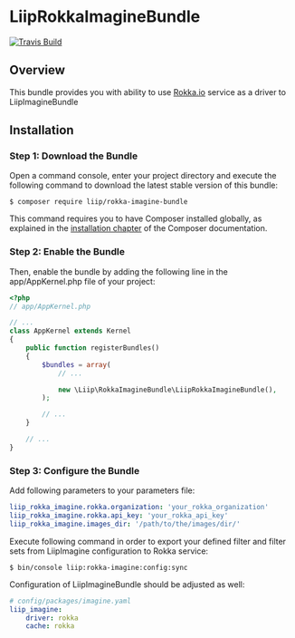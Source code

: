 # LiipRokkaImagineBundle

[![Travis Build](https://travis-ci.com/liip/LiipRokkaImagineBundle.svg?branch=master)](https://travis-ci.com/liip/LiipRokkaImagineBundle)

## Overview

This bundle provides you with ability to use [Rokka.io](https://rokka.io/) service as a driver to LiipImagineBundle

## Installation

### Step 1: Download the Bundle

Open a command console, enter your project directory and execute the following command to download the latest stable version of this bundle:

```
$ composer require liip/rokka-imagine-bundle
```

This command requires you to have Composer installed globally, as explained in the [installation chapter](https://getcomposer.org/doc/00-intro.md) of the Composer documentation.

### Step 2: Enable the Bundle

Then, enable the bundle by adding the following line in the app/AppKernel.php file of your project:

```php
<?php
// app/AppKernel.php

// ...
class AppKernel extends Kernel
{
    public function registerBundles()
    {
        $bundles = array(
            // ...

            new \Liip\RokkaImagineBundle\LiipRokkaImagineBundle(),
        );

        // ...
    }

    // ...
}
```

### Step 3: Configure the Bundle

Add following parameters to your parameters file:

```yaml
liip_rokka_imagine.rokka.organization: 'your_rokka_organization'
liip_rokka_imagine.rokka.api_key: 'your_rokka_api_key'
liip_rokka_imagine.images_dir: '/path/to/the/images/dir/'
```

Execute following command in order to export your defined filter and filter sets from LiipImagine configuration to Rokka service:

```
$ bin/console liip:rokka-imagine:config:sync
```

Configuration of LiipImagineBundle should be adjusted as well:

```yaml
# config/packages/imagine.yaml
liip_imagine:
    driver: rokka
    cache: rokka
```
